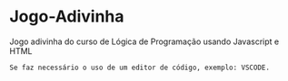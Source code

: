# Jogo-Adivinha
Jogo adivinha do curso de Lógica de Programação usando Javascript e HTML 

```
Se faz necessário o uso de um editor de código, exemplo: VSCODE.
```
